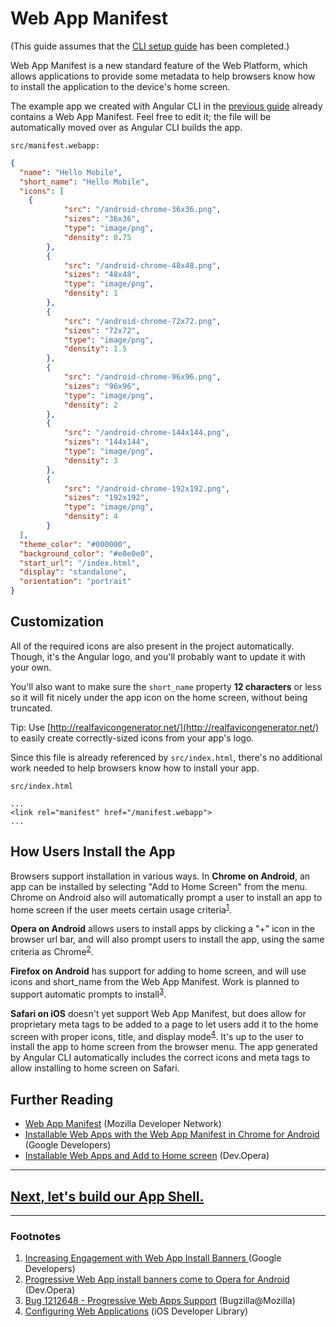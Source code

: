 # Web App Manifest

(This guide assumes that the [CLI setup guide](./cli-setup.md) has been completed.)

Web App Manifest is a new standard feature of the Web Platform, which
allows applications to provide some metadata to help browsers know how
to install the application to the device's home screen.

The example app we created with Angular CLI in the [previous guide](./cli-setup.md)
already contains a Web App Manifest. Feel free to edit it; the file will be
automatically moved over as Angular CLI builds the app.

`src/manifest.webapp:`

```json
{
  "name": "Hello Mobile",
  "short_name": "Hello Mobile",
  "icons": [
    {
			"src": "/android-chrome-36x36.png",
			"sizes": "36x36",
			"type": "image/png",
			"density": 0.75
		},
		{
			"src": "/android-chrome-48x48.png",
			"sizes": "48x48",
			"type": "image/png",
			"density": 1
		},
		{
			"src": "/android-chrome-72x72.png",
			"sizes": "72x72",
			"type": "image/png",
			"density": 1.5
		},
		{
			"src": "/android-chrome-96x96.png",
			"sizes": "96x96",
			"type": "image/png",
			"density": 2
		},
		{
			"src": "/android-chrome-144x144.png",
			"sizes": "144x144",
			"type": "image/png",
			"density": 3
		},
		{
			"src": "/android-chrome-192x192.png",
			"sizes": "192x192",
			"type": "image/png",
			"density": 4
		}
  ],
  "theme_color": "#000000",
  "background_color": "#e0e0e0",
  "start_url": "/index.html",
  "display": "standalone",
  "orientation": "portrait"
}
```

## Customization

All of the required icons are also present in the project automatically. Though,
it's the Angular logo, and you'll probably want to update it with your own.

You'll also want to make sure the `short_name` property **12 characters** or less so
it will fit nicely under the app icon on the home screen, without being truncated.

Tip: Use [http://realfavicongenerator.net/](http://realfavicongenerator.net/) to easily
create correctly-sized icons from your app's logo.

Since this file is already referenced by `src/index.html`, there's no additional
work needed to help browsers know how to install your app.

`src/index.html`

```
...
<link rel="manifest" href="/manifest.webapp">
...
```

## How Users Install the App

Browsers support installation in various ways. In **Chrome on Android**,
an app can be installed by selecting "Add to Home Screen" from the
menu. Chrome on Android also will automatically prompt a user to install
an app to home screen if the user meets certain usage criteria<sup>[1](#footnote1)</sup>.

**Opera on Android** allows users to install apps by clicking a "+" icon in the browser url
bar, and will also prompt users to install the app, using the same criteria
as Chrome<sup>[2](#footnote2)</sup>.

**Firefox on Android** has support for adding to home screen, and will use icons and short_name
from the Web App Manifest. Work is planned to support automatic prompts to install<sup>[3](#footnote3)</sup>.

**Safari on iOS** doesn't yet support Web App Manifest, but does allow for proprietary meta tags to
be added to a page to let users add it to the home screen with proper icons, title, and display
mode<sup>[4](#footnote4)</sup>. It's up to the user to install the app to home screen from the
browser menu. The app generated by Angular CLI automatically includes the correct
icons and meta tags to allow installing to home screen on Safari.


## Further Reading

 * [Web App Manifest](https://developer.mozilla.org/en-US/docs/Web/Manifest)  (Mozilla Developer Network)
 * [Installable Web Apps with the Web App Manifest in Chrome for Android](https://developers.google.com/web/updates/2014/11/Support-for-installable-web-apps-with-webapp-manifest-in-chrome-38-for-Android?hl=en) (Google Developers)
 * [Installable Web Apps and Add to Home screen](https://dev.opera.com/articles/installable-web-apps/) (Dev.Opera)

---

## [Next, let's build our App Shell.](./app-shell.md)

---

### Footnotes

 1. <a name="footnote1"></a>[Increasing Engagement with Web App Install Banners
](https://developers.google.com/web/updates/2015/03/increasing-engagement-with-app-install-banners-in-chrome-for-android?hl=en) (Google Developers)
 2. <a name="footnote2"></a>[Progressive Web App install banners come to Opera for Android](https://dev.opera.com/blog/web-app-install-banners/) (Dev.Opera)
 3. <a name="footnote3"></a>[Bug 1212648 - Progressive Web Apps Support](https://bugzilla.mozilla.org/show_bug.cgi?id=1212648) (Bugzilla@Mozilla)
 4. <a name="footnote4"></a>[Configuring Web Applications](https://developer.apple.com/library/ios/documentation/AppleApplications/Reference/SafariWebContent/ConfiguringWebApplications/ConfiguringWebApplications.html) (iOS Developer Library)